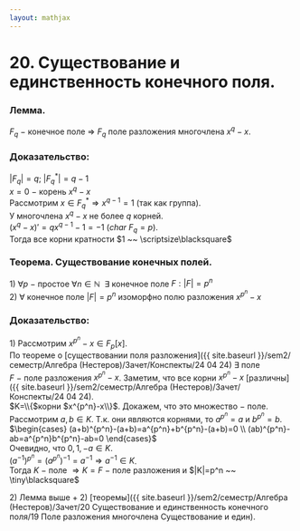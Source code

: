 ```yaml
---  
layout: mathjax  
---  
```

  
# 20. Существование и единственность конечного поля.  
  
### Лемма.  
$F_q~-~$конечное поле $\Rightarrow$ $F_q$ поле разложения многочлена $x^q-x$.  
  
### Доказательство:  
$|F_q|=q;~|F_q^*|=q-1$  
$x=0~-~$корень $x^q-x$  
Рассмотрим $x\in F_q^*\Rightarrow x^{q-1}=1$ (так как группа).  
У многочлена $x^q-x$ не более $q$ корней.  
$(x^q-x)'=qx^{q-1}-1=-1$  $(char~F_q=p)$.  
Тогда все корни кратности $1 ~~ \scriptsize\blacksquare$  
  
### Теорема. Существование конечных полей.  
$1)$ $\forall p~-~$простое $\forall n\in \mathbb{N} ~~ \exists$  конечное поле $F:|F|=p^n$  
$2)$ $\forall$ конечное поле $|F|=p^n$ изоморфно полю разложения $x^{p^n}-x$  
  
### Доказательство:  
$1)$ Рассмотрим $x^{p^n}-x\in F_p[x]$.  
По теореме о [существовании поля разложения]({{ site.baseurl }}/sem2/семестр/Алгебра (Нестеров)/Зачет/Конспекты/24 04 24) $\exists$ поле $F~-~$поле разложения $x^{p^n}-x$. Заметим, что все корни $x^{p^n}-x$ [различны]({{ site.baseurl }}/sem2/семестр/Алгебра (Нестеров)/Зачет/Конспекты/24 04 24).  
$K=\\{$корни $x^{p^n}-x\\}$. Докажем, что это множество $-$ поле.  
Рассмотрим $a,b\in K.$ Т.к. они являются корнями, то $a^{p^n}=a$ и $b^{p^n}=b$.  
$\begin{cases}  
(a+b)^{p^n}-(a+b)=a^{p^n}+b^{p^n}-(a+b)=0  
\\  
(ab)^{p^n}-ab=a^{p^n}b^{p^n}-ab=0  
\end{cases}$  
Очевидно, что $0,1,-a\in K$.  
$(a^{-1})^{p^n}=(a^{p^n})^{-1}=a^{-1}\Rightarrow a^{-1}\in K$.  
Тогда $K~-~$поле $\Rightarrow K=F~-~$поле разложения и $|K|=p^n ~~ \tiny\blacksquare$  
  
$2)$ Лемма выше + $2)$ [теоремы]({{ site.baseurl }}/sem2/семестр/Алгебра (Нестеров)/Зачет/20 Существование и единственность конечного поля/19 Поле разложения многочлена Существование и един).  
